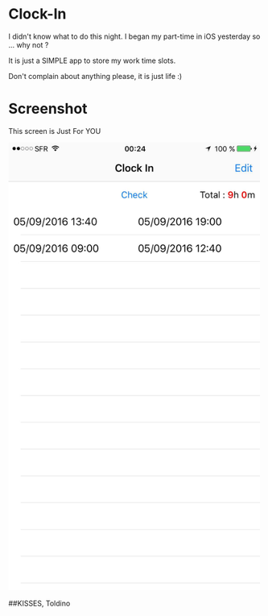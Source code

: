 # Clock-In
I didn't know what to do this night. I began my part-time in iOS yesterday so ... why not ?

It is just a SIMPLE app to store my work time slots.

Don't complain about anything please, it is just life :)

# Screenshot

This screen is Just For YOU

<img src="https://github.com/Toldy/Clock-In/raw/master/AWESOME_SCREENSHOT.jpg" alt="I'M BIG" width="500">

##KISSES, Toldino
